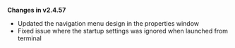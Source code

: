**Changes in v2.4.57**

- Updated the navigation menu design in the properties window
- Fixed issue where the startup settings was ignored when launched from terminal
